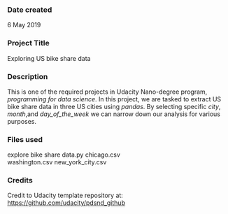 ### Date created
6 May 2019

### Project Title
Exploring US bike share data

### Description
This is one of the required projects in Udacity Nano-degree program, *programming for data science*. In this project, we are
tasked to extract US bike share data in three US cities using *pandas*. By selecting specific *city*, *month*,and *day_of_the_week*
we can narrow down our analysis for various purposes.

### Files used
explore bike share data.py 
chicago.csv  
washington.csv 
new_york_city.csv

### Credits
Credit to Udacity template repository at: https://github.com/udacity/pdsnd_github


